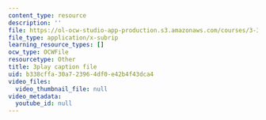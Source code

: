```yaml
---
content_type: resource
description: ''
file: https://ol-ocw-studio-app-production.s3.amazonaws.com/courses/3-320-atomistic-computer-modeling-of-materials-sma-5107-spring-2005/b338cffa30a723964df0e42b4f43dca4_3FumIu7Qito.srt
file_type: application/x-subrip
learning_resource_types: []
ocw_type: OCWFile
resourcetype: Other
title: 3play caption file
uid: b338cffa-30a7-2396-4df0-e42b4f43dca4
video_files:
  video_thumbnail_file: null
video_metadata:
  youtube_id: null
---
```

